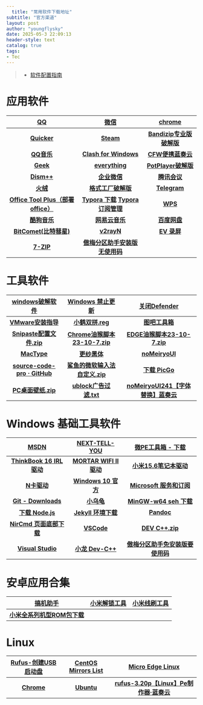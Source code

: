 ```yaml
---
  title: "常用软件下载地址"
subtitle: "官方渠道"
layout: post
author: "youngflysky"
date: 2025-05-3 22:09:13
header-style: text
catalog: true
tags:
- Tec
---
```


>- [软件配置指南](https://youngflysky.fun/2022/07/11/%E8%A3%85%E6%9C%BA%E9%85%8D%E7%BD%AE%E8%AF%B4%E6%98%8E/)

# 应用软件

|      **[QQ](https://im.qq.com/index/#downloadAnchor)**       |              **[微信](https://weixin.qq.com/)**              |   **[chrome](https://www.google.com/intl/zh-CN/chrome/)**    |
| :----------------------------------------------------------: | :----------------------------------------------------------: | :----------------------------------------------------------: |
|       **[ Quicker](https://getquicker.net/Download)**        | **[Steam ](https://store.steampowered.com/about/Steam?l=schinese)** | **[Bandizip专业版破解版](https://youngflysky.lanzoul.com/izJdL1fa15jc)** |
| **[QQ音乐](https://y.qq.com/download/welcome_pc_v15/index.html?ADTAG=YQQ)** | **[Clash for Windows ](https://clashx.pro/clash-for-windows-rip/)** | **[CFW便携蓝奏云](https://youngflysky.lanzoul.com/i9aBu1atm5dg)** |
|      **[Geek](https://geekuninstaller.pro/download/)**       |      **[everything](https://www.voidtools.com/zh-cn/)**      | **[PotPlayer破解版](https://youngflysky.lanzoul.com/ix3oD1fa85fa)** |
| **[Dism++](https://github.com/Chuyu-Team/Dism-Multi-language/releases/tag/v10.1.1002.1)** |  **[企业微信](https://work.weixin.qq.com/#indexDownload)**   |   **[腾讯会议](https://source.meeting.qq.com/download/)**    |
|       **[火绒](https://www.huorong.cn/person5.html)**        | **[格式工厂破解版](https://youngflysky.lanzoul.com/iowPK1atmh2h)** |        **[Telegram](https://desktop.telegram.org/)**         |
| **[Office Tool Plus（部署office）](https://otp.landian.vip/zh-cn/download.html)** | **[Typora  下载](https://typora.io/)**  **[Typora 订阅管理](https://secure.2co.com/myaccount/?version=new)** |             **[WPS](https://platform.wps.cn/)**              |
|         **[酷狗音乐](https://download.kugou.com/)**          |      **[网易云音乐](https://music.163.com/#/download)**      |        **[百度网盘](https://pan.baidu.com/download)**        |
| **[BitComet(比特彗星) ](https://www.bitcomet.com/cn/downloads)** |    **[v2rayN](https://github.com/2dust/v2rayN/releases)**    |             **[EV 录屏](https://www.ieway.cn/)**             |
|       **[7-ZIP](https://www.7-zip.org/download.html)**       | **[傲梅分区助手安装版无使用码](https://www.disktool.cn/download-adfree.html)** |                                                              |

# 工具软件

| **[windows破解软件](https://youngflysky.lanzoul.com/izzfR1fa0zhe)** | **[Windows 禁止更新](https://youngflysky.lanzoul.com/i6scG2v8q2te)** | **[关闭Defender](https://youngflysky.lanzoul.com/iXHha1fa773e)** |
| :----------------------------------------------------------: | :----------------------------------------------------------: | :----------------------------------------------------------: |
| **[VMware安装指导](https://hxqq7j13j1c.feishu.cn/docx/DkrKd31llohnopx8L6QcgFAknph)** | **[小鹤双拼.reg](https://youngflysky.lanzoul.com/i8YQV1fa8ecb)** |           **[图吧工具箱](https://www.tbtool.cn/)**           |
| **[Snipaste配置文件.zip](https://youngflysky.lanzoul.com/iNx3R1b0gswj)** | **[Chrome油猴脚本23-10-7.zip](https://youngflysky.lanzoul.com/iE5pC1b0gbni)** | **[EDGE油猴脚本23-10-7.zip](https://youngflysky.lanzoul.com/iA6Hn1b0gdsf)** |
|           **[MacType](https://www.mactype.net/)**            | **[更纱黑体](https://github.com/be5invis/Sarasa-Gothic/releases)** | **[noMeiryoUI ](https://github.com/Tatsu-syo/noMeiryoUI/releases)** |
| **[source-code-pro · GitHub](https://github.com/adobe-fonts/source-code-pro/releases)** | **[鲨鱼的微软输入法自定义.zip](https://youngflysky.lanzoul.com/ixBZg1fa8jyd)** | **[下载 PicGo](https://github.com/Molunerfinn/PicGo/releases)** |
| **[PC桌面壁纸.zip](https://youngflysky.lanzoul.com/iUlqf1b0gsvi)** | **[ublock广告过滤.txt](https://youngflysky.lanzoul.com/iaCOK1b0gsxa)** | **[noMeiryoUI241【字体替换】蓝奏云](https://youngflysky.lanzoul.com/i2nMH1b0hrkh)** |

# Windows 基础工具软件

|            **[MSDN](https://msdn.itellyou.cn/)**             |   **[NEXT-TELL-YOU](https://next.itellyou.cn/Original/#)**   | **[微PE工具箱 - 下载](https://www.wepe.com.cn/download.html)** |
| :----------------------------------------------------------: | :----------------------------------------------------------: | :----------------------------------------------------------: |
| **[ThinkBook 16 IRL 驱动](https://newthink.lenovo.com.cn/driveList.html?selname=ThinkBook%2016%20G6%20IRL)** | **[MORTAR WIFI II 驱动](https://www.msi.cn/Motherboard/MAG-B760M-MORTAR-WIFI-II/support#driver)** | **[小米15.6笔记本驱动](https://www.mi.com/service/bijiben/drivers/15)** |
| **[N卡驱动](https://www.nvidia.cn/Download/index.aspx?lang=cn)** | **[Windows 10 官方](https://www.microsoft.com/zh-cn/software-download/windows10%20)** | **[Microsoft 服务和订阅](https://account.microsoft.com/services)** |
|     **[Git - Downloads](https://git-scm.com/downloads)**     |       **[小乌龟](https://tortoisegit.org/download/)**        | **[MinGW-w64 seh 下载](https://sourceforge.net/projects/mingw-w64/files/mingw-w64/mingw-w64-release/)** |
|   **[下载  Node.js](https://nodejs.org/zh-cn/download/)**    | **[Jekyll 环境下载](https://rubyinstaller.org/downloads/)**  |       **[Pandoc](https://pandoc.org/installing.html)**       |
| **[NirCmd 页面底部下载](http://www.nirsoft.net/utils/nircmd.html)** |     **[VSCode](https://code.visualstudio.com/download)**     | **[DEV C++.zip](https://youngflysky.lanzoul.com/i6ETI1fldkxe)** |
| **[Visual Studio](https://visualstudio.microsoft.com/zh-hans/vs/older-downloads/)** |         **[小龙 Dev-C++](https://devcpp.gitee.io/)**         | **[傲梅分区助手免安装版要使用码](https://www.disktool.cn/download.html)** |

# 安卓应用合集

|            **[搞机助手](https://lsdy.top/gjzs)**             | **[小米解锁工具](http://www.miui.com/unlock/download.html)** | **[小米线刷工具](http://bigota.d.miui.com/tools/MiFlashSetup201612220.msi)** |
| :----------------------------------------------------------: | :----------------------------------------------------------: | :----------------------------------------------------------: |
| **[小米全系列机型ROM包下载](https://web.vip.miui.com/page/info/mio/mio/detail?postId=5896315&app_version=dev.20220427&ref=share&channel=Share)** |                                                              |                                                              |

# Linux

|     **[Rufus-创建USB启动盘](https://rufus.ie/zh/)**     | **[CentOS Mirrors List](http://isoredirect.centos.org/centos/7/isos/x86_64/)** | **[Micro Edge Linux](https://www.microsoft.com/zh-cn/edge#evergreen)** |
| :-----------------------------------------------------: | :----------------------------------------------------------: | :----------------------------------------------------------: |
| **[Chrome](https://www.google.com/intl/zh-CN/chrome/)** |     **[Ubuntu](https://cn.ubuntu.com/download/desktop)**     | **[rufus-3.20p【Linux】Pe制作器·蓝奏云](https://youngflysky.lanzoul.com/idsE01b0hfhc)** |
